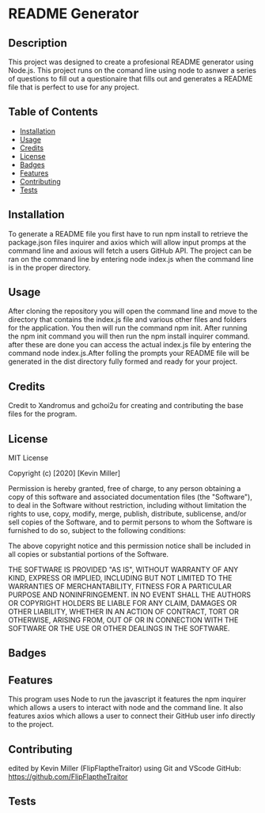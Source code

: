 
 # README Generator

  ## Description 
This project was designed to create a profesional README generator using Node.js. 
This project runs on the comand line using node to asnwer a series of questions to fill out a questionaire that 
fills out and generates a README file that is perfect to use for any project. 
  
  
  ## Table of Contents
  
  
  * [Installation](#installation)
  * [Usage](#usage)
  * [Credits](#credits)
  * [License](#license)
  * [Badges](#badges)
  * [Features](#features)
  * [Contributing](#contributing)
  * [Tests](#tests)
  
  ## Installation
  
 To generate a README file you first have to run npm install to retrieve the package.json files inquirer and axios which will allow input promps at the command line and axious will fetch a users GitHub API. The project can be ran on the command line by entering node index.js when the command line is in the proper directory.
  
  
  ## Usage 
After cloning the repository you will open the command line and move to the directory that contains the index.js file and various other files and folders for the application. You then will run the command npm init. After running the npm init command you will then run the npm install inquirer command. after these are done you can access the actual index.js file by entering the command node index.js.After folling the prompts your README file will be generated in the dist directory fully formed and ready for your project.
  ## Credits
  
Credit to Xandromus and gchoi2u for creating and contributing the base files for the program.
  
  ## License
  
 MIT License

Copyright (c) [2020] [Kevin Miller]

Permission is hereby granted, free of charge, to any person obtaining a copy of this software and associated documentation files (the "Software"), to deal in the Software without restriction, including without limitation the rights to use, copy, modify, merge, publish, distribute, sublicense, and/or sell copies of the Software, and to permit persons to whom the Software is furnished to do so, subject to the following conditions:

The above copyright notice and this permission notice shall be included in all copies or substantial portions of the Software.

THE SOFTWARE IS PROVIDED "AS IS", WITHOUT WARRANTY OF ANY KIND, EXPRESS OR IMPLIED, INCLUDING BUT NOT LIMITED TO THE WARRANTIES OF MERCHANTABILITY, FITNESS FOR A PARTICULAR PURPOSE AND NONINFRINGEMENT. IN NO EVENT SHALL THE AUTHORS OR COPYRIGHT HOLDERS BE LIABLE FOR ANY CLAIM, DAMAGES OR OTHER LIABILITY, WHETHER IN AN ACTION OF CONTRACT, TORT OR OTHERWISE, ARISING FROM, OUT OF OR IN CONNECTION WITH THE SOFTWARE OR THE USE OR OTHER DEALINGS IN THE SOFTWARE.
  
  
  
  ## Badges
  
  
  
  ## Features
  
This program uses Node to run the javascript it features the npm inquirer which allows a users to interact with node and the command line. It also features axios which allows a user to connect their GitHub user info directly to the project.
  
  
  ## Contributing
  
 edited by Kevin Miller (FlipFlaptheTraitor) using Git and VScode
  GitHub: https://github.com/FlipFlaptheTraitor
  ## Tests
  
